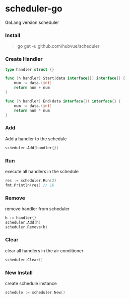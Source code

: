 # scheduler-go
GoLang version scheduler

### Install

> go get -u github.com/hubvue/scheduler


### Create Handler
```go
type handler struct {}

func (h handler) Start(data interface{}) interface{} {
    num := data.(int)
    return num + num
}

func (h handler) End(data interface{}) interface{} {
    num := data.(int)
    return num * num
}
```

### Add
Add a handler to the schedule

```go
scheduler.Add(handler{})
```

### Run
execute all handlers in the schedule
```go
res := scheduler.Run(2)
fmt.Println(res) // 16
```

### Remove
remove handler from scheduler
```go
h := handler{}
scheduler.Add(h)
scheduler.Remove(h)
```

### Clear
clear all handlers in the air conditioner
```go
scheduler.Clear()
```

### New Install
create schedule instance
```go
schedule := scheduler.New()
```
